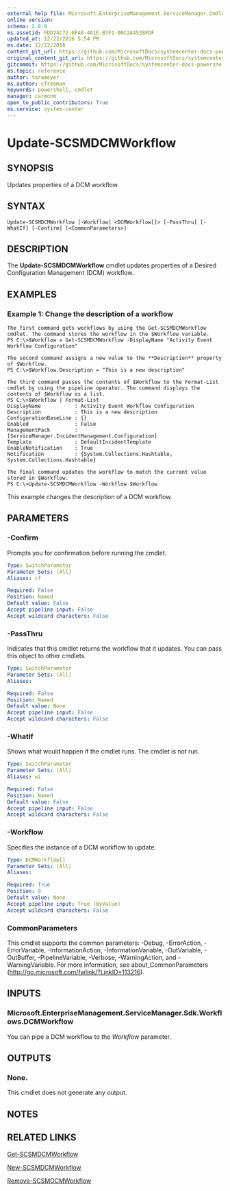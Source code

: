 ```yaml
---
external help file: Microsoft.EnterpriseManagement.ServiceManager.Cmdlets.dll-Help.xml
online version: 
schema: 2.0.0
ms.assetid: FDD24C72-0FA0-4A1E-B3F1-00C2A4538FDF
updated_at: 12/22/2016 5:54 PM
ms.date: 12/22/2016
content_git_url: https://github.com/MicrosoftDocs/systemcenter-docs-powershell/blob/master/systemcenter-cmdlets/SystemCenter2016/ServiceManager/vlatest/Update-SCSMDCMWorkflow.md
original_content_git_url: https://github.com/MicrosoftDocs/systemcenter-docs-powershell/blob/master/systemcenter-cmdlets/SystemCenter2016/ServiceManager/vlatest/Update-SCSMDCMWorkflow.md
gitcommit: https://github.com/MicrosoftDocs/systemcenter-docs-powershell/blob/17c3a51bd892aad46c731d9f381f0704b4815004/systemcenter-cmdlets/SystemCenter2016/ServiceManager/vlatest/Update-SCSMDCMWorkflow.md
ms.topic: reference
author: tarameyer
ms.author: cfreeman
keywords: powershell, cmdlet
manager: carmonm
open_to_public_contributors: True
ms.service: system-center
---
```


# Update-SCSMDCMWorkflow

## SYNOPSIS
Updates properties of a DCM workflow.

## SYNTAX

```
Update-SCSMDCMWorkflow [-Workflow] <DCMWorkflow[]> [-PassThru] [-WhatIf] [-Confirm] [<CommonParameters>]
```

## DESCRIPTION
The **Update-SCSMDCMWorkflow** cmdlet updates properties of a Desired Configuration Management (DCM) workflow.

## EXAMPLES

### Example 1: Change the description of a workflow
```
The first command gets workflows by using the Get-SCSMDCMWorkflow cmdlet. The command stores the workflow in the $Workflow variable.
PS C:\>$Workflow = Get-SCSMDCMWorkflow -DisplayName "Activity Event Workflow Configuration"

The second command assigns a new value to the **Description** property of $Workflow. 
PS C:\>$Workflow.Description = "This is a new description"

The third command passes the contents of $Workflow to the Format-List cmdlet by using the pipeline operator. The command displays the contents of $Workflow as a list. 
PS C:\>$Workflow | Format-List
DisplayName           : Activity Event Workflow Configuration
Description           : This is a new description
ConfigurationBaseLine : {}
Enabled               : False
ManagementPack        : [ServiceManager.IncidentManagement.Configuration] 
Template              : DefaultIncidentTemplate
EnableNotification    : True
Notification          : {System.Collections.Hashtable, System.Collections.Hashtable}

The final command updates the workflow to match the current value stored in $Workflow.
PS C:\>Update-SCSMDCMWorkflow -Workflow $Workflow
```

This example changes the description of a DCM workflow.

## PARAMETERS

### -Confirm
Prompts you for confirmation before running the cmdlet.

```yaml
Type: SwitchParameter
Parameter Sets: (All)
Aliases: cf

Required: False
Position: Named
Default value: False
Accept pipeline input: False
Accept wildcard characters: False
```

### -PassThru
Indicates that this cmdlet returns the workflow that it updates.
You can pass this object to other cmdlets.

```yaml
Type: SwitchParameter
Parameter Sets: (All)
Aliases: 

Required: False
Position: Named
Default value: None
Accept pipeline input: False
Accept wildcard characters: False
```

### -WhatIf
Shows what would happen if the cmdlet runs.
The cmdlet is not run.

```yaml
Type: SwitchParameter
Parameter Sets: (All)
Aliases: wi

Required: False
Position: Named
Default value: False
Accept pipeline input: False
Accept wildcard characters: False
```

### -Workflow
Specifies the instance of a DCM workflow to update.

```yaml
Type: DCMWorkflow[]
Parameter Sets: (All)
Aliases: 

Required: True
Position: 0
Default value: None
Accept pipeline input: True (ByValue)
Accept wildcard characters: False
```

### CommonParameters
This cmdlet supports the common parameters: -Debug, -ErrorAction, -ErrorVariable, -InformationAction, -InformationVariable, -OutVariable, -OutBuffer, -PipelineVariable, -Verbose, -WarningAction, and -WarningVariable. For more information, see about_CommonParameters (http://go.microsoft.com/fwlink/?LinkID=113216).

## INPUTS

### Microsoft.EnterpriseManagement.ServiceManager.Sdk.Workflows.DCMWorkflow
You can pipe a DCM workflow to the *Workflow* parameter.

## OUTPUTS

### None.
This cmdlet does not generate any output.

## NOTES

## RELATED LINKS

[Get-SCSMDCMWorkflow](xref:SystemCenter2016/ServiceManager/vlatest/Get-SCSMDCMWorkflow.md)

[New-SCSMDCMWorkflow](xref:SystemCenter2016/ServiceManager/vlatest/New-SCSMDCMWorkflow.md)

[Remove-SCSMDCMWorkflow](xref:SystemCenter2016/ServiceManager/vlatest/Remove-SCSMDCMWorkflow.md)

